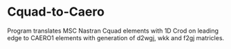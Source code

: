 # Cquad-to-Caero
Program translates MSC Nastran Cquad elements with 1D Crod on leading edge to CAERO1 elements with generation of d2wgj, wkk and f2gj matricles. 
